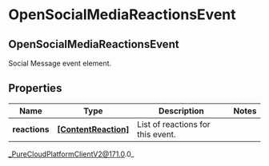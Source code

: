 # OpenSocialMediaReactionsEvent

## OpenSocialMediaReactionsEvent
Social Message event element.

## Properties

|Name | Type | Description | Notes|
|------------ | ------------- | ------------- | -------------|
| **reactions** | [**[ContentReaction]**]([ContentReaction]) | List of reactions for this event. | |



_PureCloudPlatformClientV2@171.0.0_
